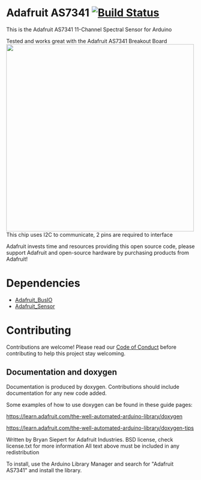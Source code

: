 # Adafruit AS7341 [![Build Status](https://github.com/adafruit/Adafruit_AS7341/workflows/Arduino%20Library%20CI/badge.svg)](https://github.com/adafruit/Adafruit_AS7341/actions)

This is the Adafruit AS7341 11-Channel Spectral Sensor for Arduino

Tested and works great with the Adafruit AS7341 Breakout Board
[<img src="assets/board.png?raw=true" width="500px">](https://www.adafruit.com/products/45XX)
This chip uses I2C to communicate, 2 pins are required to interface

Adafruit invests time and resources providing this open source code, please support Adafruit and open-source hardware by purchasing products from Adafruit!

# Dependencies
* [Adafruit_BusIO](https://github.com/adafruit/Adafruit_BusIO)
* [Adafruit_Sensor](https://github.com/adafruit/Adafruit_Sensor)

# Contributing

Contributions are welcome! Please read our [Code of Conduct](https://github.com/adafruit/Adafruit_AS7341/blob/master/CODE_OF_CONDUCT.md>)
before contributing to help this project stay welcoming.

## Documentation and doxygen
Documentation is produced by doxygen. Contributions should include documentation for any new code added.

Some examples of how to use doxygen can be found in these guide pages:

https://learn.adafruit.com/the-well-automated-arduino-library/doxygen

https://learn.adafruit.com/the-well-automated-arduino-library/doxygen-tips

Written by Bryan Siepert for Adafruit Industries.
BSD license, check license.txt for more information
All text above must be included in any redistribution

To install, use the Arduino Library Manager and search for "Adafruit AS7341" and install the library.
